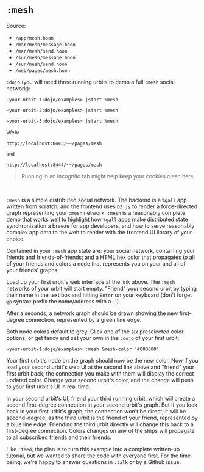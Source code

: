 # `:mesh`

Source:

-   `/app/mesh.hoon`
-   `/mar/mesh/message.hoon`
-   `/mar/mesh/send.hoon`
-   `/sur/mesh/message.hoon`
-   `/sur/mesh/send.hoon`
-   `/web/pages/mesh.hoon`

`:dojo` (you will need three running urbits to demo a full `:mesh` social
network):

    ~your-urbit-1:dojo/examples> |start %mesh

    ~your-urbit-2:dojo/examples> |start %mesh

    ~your-urbit-3:dojo/examples> |start %mesh

Web:

    http://localhost:8443/~~/pages/mesh

    and

    http://localhost:8444/~~/pages/mesh

> Running in an incognito tab might help keep your cookies clean here.

<br />

`:mesh` is a simple distributed social network. The backend is a `%gall` app
written from scratch, and the frontend uses `D3.js` to render a force-directed
graph representing your `:mesh` network. `:mesh` is a reasonably complete demo
that works well to highlight how `%gall` apps make distributed state
synchronization a breeze for app developers, and how to serve reasonably complex
app data to the web to render with the frontend UI library of your choice.

Contained in your `:mesh` app state are: your social network, containing your
friends and friends-of-friends; and a HTML hex color that propagates to all of
your friends and colors a node that represents you on your and all of your
friends' graphs.

Load up your first urbit's web interface at the link above. The `:mesh` networks
of your urbit will start empty. "Friend" your second urbit by typing their name
in the text box and hitting `Enter` on your keyboard (don't forget `@p` syntax:
prefix the name/address with a `~`!).

After a seconds, a network graph should be drawn showing the new first-degree
connection, represented by a green line edge.

Both node colors default to grey. Click one of the six preselected color
options, or get fancy and set your own in the `:dojo` of your first urbit:

    ~your-urbit-1:dojo/examples> :mesh &mesh-color '#000000'  

Your first urbit's node on the graph should now be the new color. Now if you
load your second urbit's web UI at the second link above and "friend" your first
urbit back, the connection you make with them will display the correct updated
color. Change your second urbit's color, and the change will push to your first
urbit's UI in real time.

In your second urbit's UI, friend your third running urbit, which will create a
second first-degree connection in your second urbit's graph. But if you look
back in your first urbit's graph, the connection won't be direct; it will be
second-degree, as the third urbit is the friend of your friend, represented by a
blue line edge. Friending the third urbit directly will change this back to a
first-degree connection. Colors changes on any of the ships will propagate to
all subscribed friends and their friends.

Like `:feed`, the plan is to turn this example into a complete written-up
tutorial, but we wanted to share the code with everyone first. For the time
being, we're happy to answer questions in `:talk` or by a Github issue.
